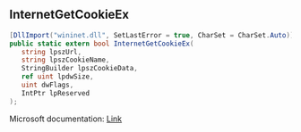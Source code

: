 ## InternetGetCookieEx

```csharp
[DllImport("wininet.dll", SetLastError = true, CharSet = CharSet.Auto)]
public static extern bool InternetGetCookieEx(
   string lpszUrl,
   string lpszCookieName,
   StringBuilder lpszCookieData,
   ref uint lpdwSize,
   uint dwFlags,
   IntPtr lpReserved
);
```

Microsoft documentation: [Link](https://docs.microsoft.com/en-us/windows/win32/api/wininet/nf-wininet-internetgetcookieexa)
